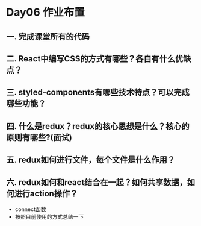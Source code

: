 # Day06 作业布置

## 一. 完成课堂所有的代码







## 二. React中编写CSS的方式有哪些？各自有什么优缺点？







## 三. styled-components有哪些技术特点？可以完成哪些功能？







## 四. 什么是redux？redux的核心思想是什么？核心的原则有哪些?(面试)







## 五. redux如何进行文件，每个文件是什么作用？







## 六. redux如何和react结合在一起？如何共享数据，如何进行action操作？

* connect函数
* 按照目前使用的方式总结一下































































































